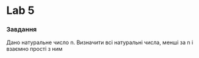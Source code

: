 # Lab 5

### Завдання 
Дано натуральне число n. Визначити всі натуральні числа, менші за n і взаємно прості з ним